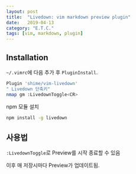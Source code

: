 ```yaml
---
layout: post
title:  "Livedown: vim markdown preview plugin"
date:   2019-04-13
category: "E.T.C."
tags: [vim, markdown, plugin]
---
```


## Installation

`~/.vimrc`에 다음 추가 후 `PluginInstall`.

```bash
Plugin 'shime/vim-livedown'
" Livedown 단축키"
nmap gm :LivedownToggle<CR>
```

npm 모듈 설치

```bash
npm install -g livedown
```

## 사용법

`:LivedownToggle`로 Preview를 시작 종료할 수 있음

이후 매 저장시마다 Preview가 업데이트됨.


